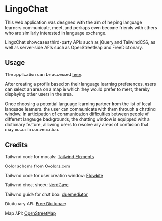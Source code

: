 # LingoChat

This web application was designed with the aim of helping language learners communicate, meet, and perhaps even become friends with others who are similarly interested in language exchange.

LingoChat showcases third-party APIs such as jQuery and TailwindCSS, as well as server-side APIs such as OpenStreetMap and FreeDictionary.

## Usage

The application can be accessed [here](https://colcob98.github.io/LingoChat/).

After creating a profile based on their language learning preferences, users can select an area on a map in which they would prefer to meet, thereby displaying other users in the area.

Once choosing a potential language learning partner from the list of local language learners, the user can communicate with them through a chatting window. In anticipation of communication difficulties between people of different langauge backgrounds, the chatting window is equipped with a dictionary feature, allowing users to resolve any areas of confusion that may occur in conversation.

## Credits

Tailwind code for modals: [Tailwind Elements](https://tailwind-elements.com/docs/standard/components/modal/)

Color scheme from [Coolors.com](https://coolors.co/palette/03045e-023e8a-0077b6-0096c7-00b4d8-48cae4-90e0ef-ade8f4-caf0f8)

Tailwind code for user creation window: [Flowbite](https://flowbite.com/docs/forms/input-field/)

Tailwind cheat sheet: [NerdCave](https://nerdcave.com/tailwind-cheat-sheet)

Tailwind guide for chat box: [cluemediator](https://www.cluemediator.com/how-to-create-a-chat-layout-with-tailwind-css)

Dictionary API: [Free Dictionary](https://dictionaryapi.dev/)

Map API: [OpenStreetMap](https://www.openstreetmap.org/#map=4/40.31/-98.26)